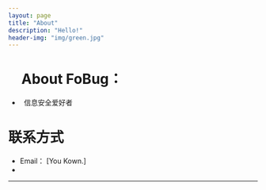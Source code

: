 ```yaml
---
layout: page
title: "About"
description: "Hello!"
header-img: "img/green.jpg"
---
```



#     About FoBug：
*   信息安全爱好者
# 联系方式

*   Email： [You Kown.]
*  
* * *
